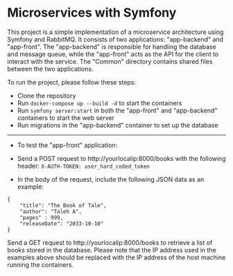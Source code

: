 # Microservices with Symfony
This project is a simple implementation of a microservice architecture using Symfony and RabbitMQ. It consists of two applications: "app-backend" and "app-front". The "app-backend" is responsible for handling the database and message queue, while the "app-front" acts as the API for the client to interact with the service. The "Common" directory contains shared files between the two applications.

To run the project, please follow these steps:

- Clone the repository
- Run ```docker-compose up --build -d``` to start the containers
- Run ```symfony server:start``` in both the "app-front" and "app-backend" containers to start the web server
- Run migrations in the "app-backend" container to set up the database
------

- To test the "app-front" application:

- Send a POST request to http://yourlocalip:8000/books with the following header: ```X-AUTH-TOKEN: user_hard_coded_token```
- In the body of the request, include the following JSON data as an example:
```
{
    "title": "The Book of Tale",
    "author": "Taleh A",
    "pages" : 999,
    "releaseDate": "2033-10-10"
}
```
Send a GET request to http://yourlocalip:8000/books to retrieve a list of books stored in the database.
Please note that the IP address used in the examples above should be replaced with the IP address of the host machine running the containers.
